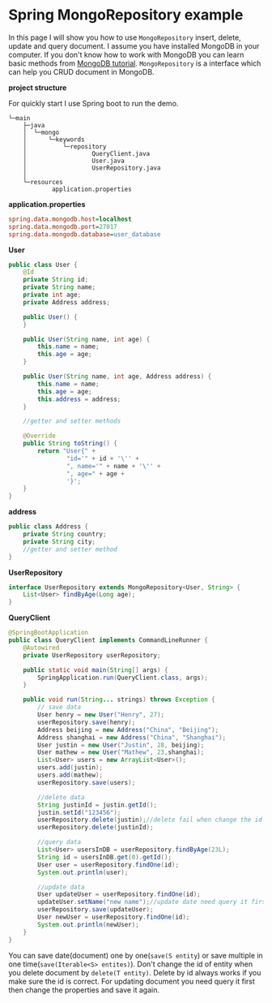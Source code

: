 # Spring MongoRepository example
In this page I will show you how to use `MongoRepository` insert, delete, update and query document. I assume
you have installed MongoDB in your computer. If you don't know how to work with MongoDB you can learn basic methods
from [MongoDB tutorial](http://www.henryxi.com/mongodb-tutorial). `MongoRepository` is a interface which can help
you CRUD document in MongoDB.

**project structure**

For quickly start I use Spring boot to run the demo.
```
└─main
    ├─java
    │  └─mongo
    │      └─keywords
    │          └─repository
    │                  QueryClient.java
    │                  User.java
    │                  UserRepository.java
    │
    └─resources
            application.properties
```

**application.properties**
```ini
spring.data.mongodb.host=localhost
spring.data.mongodb.port=27017
spring.data.mongodb.database=user_database
```
**User**
```java
public class User {
    @Id
    private String id;
    private String name;
    private int age;
    private Address address;

    public User() {
    }

    public User(String name, int age) {
        this.name = name;
        this.age = age;
    }

    public User(String name, int age, Address address) {
        this.name = name;
        this.age = age;
        this.address = address;
    }

    //getter and setter methods

    @Override
    public String toString() {
        return "User{" +
                "id='" + id + '\'' +
                ", name='" + name + '\'' +
                ", age=" + age +
                '}';
    }
}
```
**address**
```java
public class Address {
    private String country;
    private String city;
    //getter and setter method
}
```
**UserRepository**
```java
interface UserRepository extends MongoRepository<User, String> {
    List<User> findByAge(Long age);
}
```
**QueryClient**
```java
@SpringBootApplication
public class QueryClient implements CommandLineRunner {
    @Autowired
    private UserRepository userRepository;

    public static void main(String[] args) {
        SpringApplication.run(QueryClient.class, args);
    }

    public void run(String... strings) throws Exception {
        // save data
        User henry = new User("Henry", 27);
        userRepository.save(henry);
        Address beijing = new Address("China", "Beijing");
        Address shanghai = new Address("China", "Shanghai");
        User justin = new User("Justin", 28, beijing);
        User mathew = new User("Mathew", 23,shanghai);
        List<User> users = new ArrayList<User>();
        users.add(justin);
        users.add(mathew);
        userRepository.save(users);

        //delete data
        String justinId = justin.getId();
        justin.setId("123456");
        userRepository.delete(justin);//delete fail when change the id
        userRepository.delete(justinId);

        //query data
        List<User> usersInDB = userRepository.findByAge(23L);
        String id = usersInDB.get(0).getId();
        User user = userRepository.findOne(id);
        System.out.println(user);

        //update data
        User updateUser = userRepository.findOne(id);
        updateUser.setName("new name");//update date need query it first
        userRepository.save(updateUser);
        User newUser = userRepository.findOne(id);
        System.out.println(newUser);
    }
}
```
You can save date(document) one by one(`save(S entity`) or save multiple in one time(`save(Iterable<S> entites)`).
Don't change the id of entity when you delete document by `delete(T entity)`. Delete by id always works
if you make sure the id is correct. For updating document you need query it first then change the properties
and save it again.